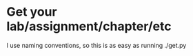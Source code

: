 # Get your lab/assignment/chapter/etc

I use naming conventions, so this is as easy as running ./get.py
